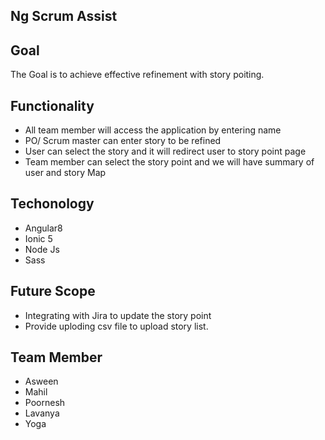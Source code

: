 ## Ng Scrum Assist

## Goal

The Goal is to achieve effective refinement with story poiting. 

## Functionality

- All team member will access the application by entering name
- PO/ Scrum master can enter story to be refined
- User can select the story and it will redirect user to story point page
- Team member can select the story point and  we will have summary of user and story Map

## Techonology

- Angular8
- Ionic 5
- Node Js
- Sass

## Future Scope

- Integrating with Jira to update the story point
- Provide uploding csv file to upload story list.

## Team Member

- Asween 
- Mahil
- Poornesh
- Lavanya
- Yoga

